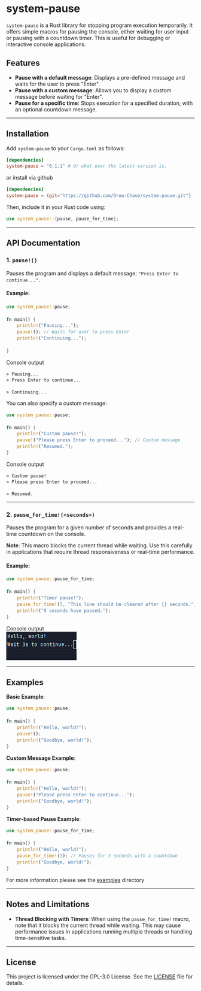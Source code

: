 # system-pause

`system-pause` is a Rust library for stopping program execution temporarily. It offers simple macros for pausing the console, either waiting for user input or pausing with a countdown timer. This is useful for debugging or interactive console applications.

## Features

- **Pause with a default message**: Displays a pre-defined message and waits for the user to press "Enter".
- **Pause with a custom message**: Allows you to display a custom message before waiting for "Enter".
- **Pause for a specific time**: Stops execution for a specified duration, with an optional countdown message.

---

## Installation

Add `system-pause` to your `Cargo.toml` as follows:

```toml
[dependencies]
system-pause = "0.1.1" # Or what ever the latest version is.
```

or install via github
```toml
[dependencies]
system-pause = {git="https://github.com/Drew-Chase/system-pause.git"}
```

Then, include it in your Rust code using:

```rust
use system_pause::{pause, pause_for_time};
```

---

## API Documentation

### 1. `pause!()`

Pauses the program and displays a default message: `"Press Enter to continue..."`.

#### Example:

```rust
use system_pause::pause;

fn main() {
    println!("Pausing...");
    pause!(); // Waits for user to press Enter
    println!("Continuing...");
    
}
```

Console output
```text
> Pausing...
> Press Enter to continue...
 
> Continuing...
```

You can also specify a custom message:

```rust
use system_pause::pause;

fn main() {
    println!("Custom pause!");
    pause!("Please press Enter to proceed..."); // Custom message
    println!("Resumed.");
}
```

Console output
```text
> Custom pause!
> Please press Enter to proceed...
 
> Resumed.
```

---

### 2. `pause_for_time!(<seconds>)`

Pauses the program for a given number of seconds and provides a real-time countdown on the console.

**Note**: This macro blocks the current thread while waiting. Use this carefully in applications that require thread responsiveness or real-time performance.

#### Example:

```rust
use system_pause::pause_for_time;

fn main() {
    println!("Timer pause!");
    pause_for_time!(5, "This line should be cleared after {} seconds."); // Pauses for 5 seconds
    println!("5 seconds have passed.");
}
```

Console output   
![pause-timer.gif](pause-timer.gif)

---

## Examples

**Basic Example**:

```rust
use system_pause::pause;

fn main() {
    println!("Hello, world!");
    pause!();
    println!("Goodbye, world!");
}
```

**Custom Message Example**:

```rust
use system_pause::pause;

fn main() {
    println!("Hello, world!");
    pause!("Please press Enter to continue...");
    println!("Goodbye, world!");
}
```

**Timer-based Pause Example**:

```rust
use system_pause::pause_for_time;

fn main() {
    println!("Hello, world!");
    pause_for_time!(3); // Pauses for 3 seconds with a countdown
    println!("Goodbye, world!");
}
```
For more information please see the [examples](/examples) directory

---

## Notes and Limitations

- **Thread Blocking with Timers**: When using the `pause_for_time!` macro, note that it blocks the current thread while waiting. This may cause performance issues in applications running multiple threads or handling time-sensitive tasks.

---

## License

This project is licensed under the GPL-3.0 License. See the [LICENSE](LICENSE) file for details.